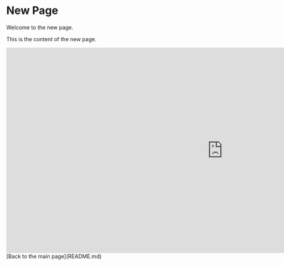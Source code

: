 # New Page

Welcome to the new page.

This is the content of the new page.
<iframe title="PhoneBrandPBIv5.0" width="1140" height="541.25" src="https://app.powerbi.com/reportEmbed?reportId=db6d4b82-a12c-483b-b732-8b1bb362ee63&autoAuth=true&ctid=aaee71f7-315f-4714-bad5-8951c8414782" frameborder="0" allowFullScreen="true"></iframe>
[Back to the main page](README.md)
